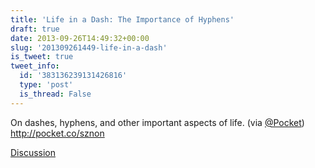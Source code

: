 ```yaml
---
title: 'Life in a Dash: The Importance of Hyphens'
draft: true
date: 2013-09-26T14:49:32+00:00
slug: '201309261449-life-in-a-dash'
is_tweet: true
tweet_info:
  id: '383136239131426816'
  type: 'post'
  is_thread: False
---
```




On dashes, hyphens, and other important aspects of life. (via [@Pocket](https://x.com/Pocket)) <http://pocket.co/sznon>

[Discussion](https://x.com/sytelus/status/383136239131426816)
